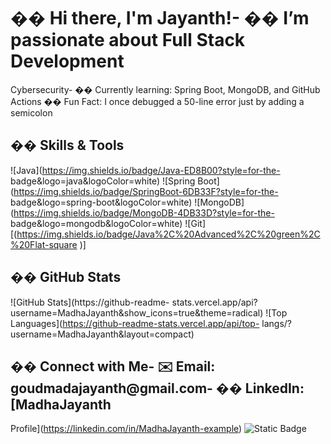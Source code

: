 # �� Hi there, I&#39;m Jayanth!- �� I’m passionate about Full Stack Development
Cybersecurity- �� Currently learning: Spring Boot, MongoDB, and GitHub Actions
�� Fun Fact: I once debugged a 50-line error just by adding a semicolon
## ��️ Skills &amp; Tools
![Java](https://img.shields.io/badge/Java-ED8B00?style=for-the-
badge&amp;logo=java&amp;logoColor=white)
![Spring Boot](https://img.shields.io/badge/SpringBoot-6DB33F?style=for-the-
badge&amp;logo=spring-boot&amp;logoColor=white)
![MongoDB](https://img.shields.io/badge/MongoDB-4DB33D?style=for-the-
badge&amp;logo=mongodb&amp;logoColor=white)
![Git][(https://img.shields.io/badge/Java%2C%20Advanced%2C%20green%2C%20Flat-square
)]
## �� GitHub Stats
![GitHub Stats](https://github-readme-
stats.vercel.app/api?username=MadhaJayanth&amp;show_icons=true&amp;theme=radical)
![Top Languages](https://github-readme-stats.vercel.app/api/top-
langs/?username=MadhaJayanth&amp;layout=compact)
## �� Connect with Me- ✉️ Email: goudmadajayanth@gmail.com- �� LinkedIn: [MadhaJayanth
Profile](https://linkedin.com/in/MadhaJayanth-example) 
![Static Badge](https://img.shields.io/badge/Java%2C%20Advanced%2C%20green%2C%20Flat-square)

